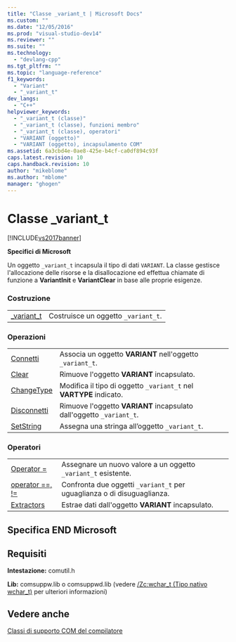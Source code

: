 ```yaml
---
title: "Classe _variant_t | Microsoft Docs"
ms.custom: ""
ms.date: "12/05/2016"
ms.prod: "visual-studio-dev14"
ms.reviewer: ""
ms.suite: ""
ms.technology: 
  - "devlang-cpp"
ms.tgt_pltfrm: ""
ms.topic: "language-reference"
f1_keywords: 
  - "Variant"
  - "_variant_t"
dev_langs: 
  - "C++"
helpviewer_keywords: 
  - "_variant_t (classe)"
  - "_variant_t (classe), funzioni membro"
  - "_variant_t (classe), operatori"
  - "VARIANT (oggetto)"
  - "VARIANT (oggetto), incapsulamento COM"
ms.assetid: 6a3cbd4e-0ae8-425e-b4cf-ca0df894c93f
caps.latest.revision: 10
caps.handback.revision: 10
author: "mikeblome"
ms.author: "mblome"
manager: "ghogen"
---
```

# Classe _variant_t
[!INCLUDE[vs2017banner](../assembler/inline/includes/vs2017banner.md)]

**Specifici di Microsoft**  
  
 Un oggetto `_variant_t` incapsula il tipo di dati `VARIANT`.  La classe gestisce l'allocazione delle risorse e la disallocazione ed effettua chiamate di funzione a **VariantInit** e **VariantClear** in base alle proprie esigenze.  
  
### Costruzione  
  
|||  
|-|-|  
|[\_variant\_t](../cpp/variant-t-variant-t.md)|Costruisce un oggetto `_variant_t`.|  
  
### Operazioni  
  
|||  
|-|-|  
|[Connetti](../cpp/variant-t-attach.md)|Associa un oggetto **VARIANT** nell'oggetto `_variant_t`.|  
|[Clear](../cpp/variant-t-clear.md)|Rimuove l'oggetto **VARIANT** incapsulato.|  
|[ChangeType](../cpp/variant-t-changetype.md)|Modifica il tipo di oggetto `_variant_t` nel **VARTYPE** indicato.|  
|[Disconnetti](../cpp/variant-t-detach.md)|Rimuove l'oggetto **VARIANT** incapsulato dall'oggetto `_variant_t`.|  
|[SetString](../cpp/variant-t-setstring.md)|Assegna una stringa all’oggetto `_variant_t`.|  
  
### Operatori  
  
|||  
|-|-|  
|[Operator \=](../cpp/variant-t-operator-equal.md)|Assegnare un nuovo valore a un oggetto `_variant_t` esistente.|  
|[operator \=\=, \!\=](../cpp/variant-t-relational-operators.md)|Confronta due oggetti `_variant_t` per uguaglianza o di disuguaglianza.|  
|[Extractors](../cpp/variant-t-extractors.md)|Estrae dati dall'oggetto **VARIANT** incapsulato.|  
  
## Specifica END Microsoft  
  
## Requisiti  
 **Intestazione:** comutil.h  
  
 **Lib:** comsuppw.lib o comsuppwd.lib \(vedere [\/Zc:wchar\_t \(Tipo nativo wchar\_t\)](../build/reference/zc-wchar-t-wchar-t-is-native-type.md) per ulteriori informazioni\)  
  
## Vedere anche  
 [Classi di supporto COM del compilatore](../cpp/compiler-com-support-classes.md)